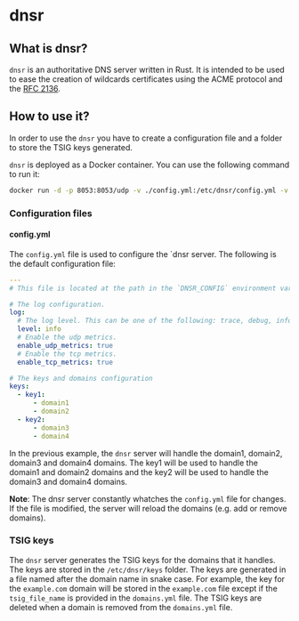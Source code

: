 # dnsr

## What is dnsr?

`dnsr` is an authoritative DNS server written in Rust. It is intended to be used to ease the creation of wildcards certificates using the ACME protocol and the [RFC 2136](https://www.rfc-editor.org/rfc/rfc2136).

## How to use it?

In order to use the `dnsr` you have to create a configuration file and a folder to store the TSIG keys generated.

`dnsr` is deployed as a Docker container. You can use the following command to run it:

```bash
docker run -d -p 8053:8053/udp -v ./config.yml:/etc/dnsr/config.yml -v ./keys:/etc/dnsr/keys ghrc.io/thibault-cne/dnsr:latest
```

### Configuration files

#### config.yml

The `config.yml` file is used to configure the `dnsr server. The following is the default configuration file:

```yaml
---
# This file is located at the path in the `DNSR_CONFIG` environment variable or in the `/etc/dnsr/config.yml` file.

# The log configuration.
log:
  # The log level. This can be one of the following: trace, debug, info, warn, error, or off.
  level: info
  # Enable the udp metrics.
  enable_udp_metrics: true
  # Enable the tcp metrics.
  enable_tcp_metrics: true

# The keys and domains configuration
keys:
  - key1:
      - domain1
      - domain2
  - key2:
      - domain3
      - domain4
```

In the previous example, the `dnsr` server will handle the domain1, domain2, domain3 and domain4 domains.
The key1 will be used to handle the domain1 and domain2 domains and the key2 will be used to handle the domain3 and domain4 domains.

**Note**: The dnsr server constantly whatches the `config.yml` file for changes.
If the file is modified, the server will reload the domains (e.g. add or remove domains).

### TSIG keys

The `dnsr` server generates the TSIG keys for the domains that it handles. The keys are stored in the `/etc/dnsr/keys` folder. The keys are generated in a file named after the domain name in snake case. For example, the key for the `example.com` domain will be stored in the `example.com` file except if the `tsig_file_name` is provided in the `domains.yml` file.
The TSIG keys are deleted when a domain is removed from the `domains.yml` file.
